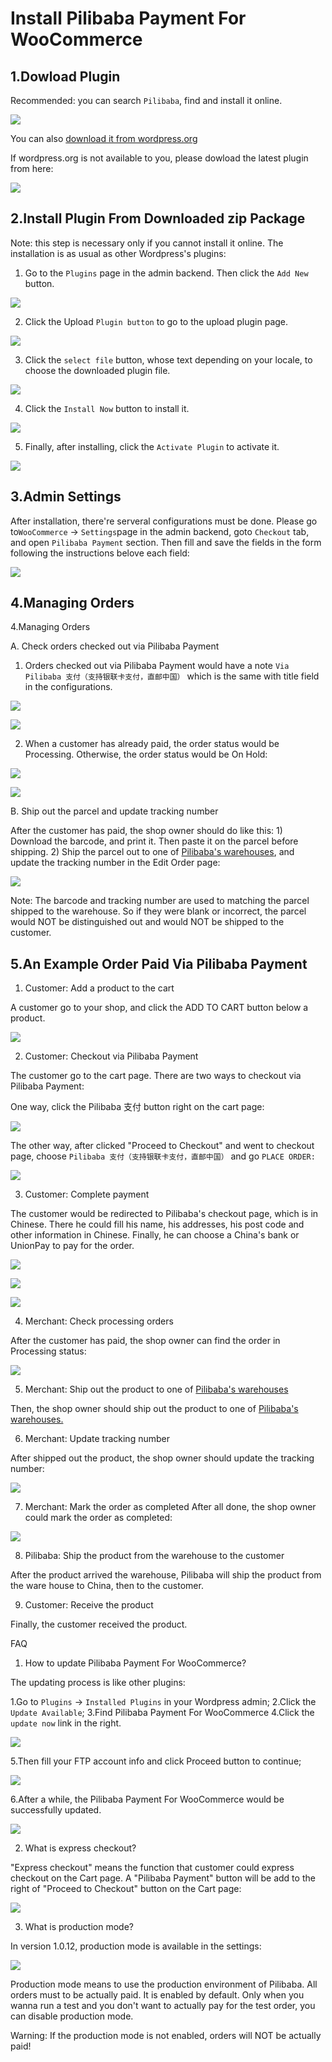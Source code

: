 # Install Pilibaba Payment For WooCommerce

## 1.Dowload Plugin

Recommended: you can search `Pilibaba`, find and install it online.

![](http://api.pilibaba.com/doc/media/14496505868327/14498064847980.jpg)

You can also [download it from wordpress.org](https://wordpress.org/plugins/pilibaba-payment-for-woocommerce/)

If wordpress.org is not available to you, please dowload the latest plugin from here:

[![](http://api.pilibaba.com/doc/media/logos/woocommerce.png)](http://api.pilibaba.com/product/downloads/pilibaba-payment-for-woocommerce-latest.zip)

## 2.Install Plugin From Downloaded zip Package

Note: this step is necessary only if you cannot install it online. The installation is as usual as other Wordpress's plugins:

1) Go to the `Plugins` page in the admin backend. Then click the `Add New` button.

![](http://api.pilibaba.com/doc/media/14496505868327/14497124725478.jpg)

2) Click the Upload `Plugin button` to go to the upload plugin page.

![](http://api.pilibaba.com/doc/media/14496505868327/14497126880943.jpg)

3) Click the `select file` button, whose text depending on your locale, to choose the downloaded plugin file.

![](http://api.pilibaba.com/doc/media/14496505868327/14497127440180.jpg)

4) Click the `Install Now` button to install it.

![](http://api.pilibaba.com/doc/media/14496505868327/14497128432506.jpg)

5) Finally, after installing, click the `Activate Plugin` to activate it.

![](http://api.pilibaba.com/doc/media/14496505868327/14497128514820.jpg)

## 3.Admin Settings
After installation, there're serveral configurations must be done. Please go to`WooCommerce` -> `Settings`page in the admin backend, goto `Checkout` tab, and open `Pilibaba Payment` section. Then fill and save the fields in the form following the instructions belove each field:

![](http://api.pilibaba.com/doc/media/14496505868327/14509371872419.jpg)

## 4.Managing Orders
4.Managing Orders

A. Check orders checked out via Pilibaba Payment

1) Orders checked out via Pilibaba Payment would have a note `Via Pilibaba 支付（支持银联卡支付，直邮中国）` which is the same with title field in the configurations.

![](http://api.pilibaba.com/doc/media/14496505868327/14497135558361.jpg)

![](http://api.pilibaba.com/doc/media/14496505868327/14497136091333.jpg)

2) When a customer has already paid, the order status would be Processing. Otherwise, the order status would be On Hold:

![](http://api.pilibaba.com/doc/media/14496505868327/14497141243640.jpg)

![](http://api.pilibaba.com/doc/media/14496505868327/14497138191869.jpg)

B. Ship out the parcel and update tracking number

After the customer has paid, the shop owner should do like this: 1) Download the barcode, and print it. Then paste it on the parcel before shipping. 2) Ship the parcel out to one of [Pilibaba's warehouses](http://en.pilibaba.com/addressList), and update the tracking number in the Edit Order page:

![](http://api.pilibaba.com/doc/media/14496505868327/14497457206929.jpg)

Note: The barcode and tracking number are used to matching the parcel shipped to the warehouse. So if they were blank or incorrect, the parcel would NOT be distinguished out and would NOT be shipped to the customer.

## 5.An Example Order Paid Via Pilibaba Payment

1) Customer: Add a product to the cart

A customer go to your shop, and click the ADD TO CART button below a product.

![](http://api.pilibaba.com/doc/media/14496505868327/14497147284288.jpg)

2) Customer: Checkout via Pilibaba Payment

The customer go to the cart page. There are two ways to checkout via Pilibaba Payment:

One way, click the Pilibaba 支付 button right on the cart page:

![](http://api.pilibaba.com/doc/media/14496505868327/14497148700102.jpg)

The other way, after clicked "Proceed to Checkout" and went to checkout page, choose `Pilibaba 支付（支持银联卡支付，直邮中国）` and go `PLACE ORDER:`

![](http://api.pilibaba.com/doc/media/14496505868327/14497149821422.jpg)

3) Customer: Complete payment

The customer would be redirected to Pilibaba's checkout page, which is in Chinese. There he could fill his name, his addresses, his post code and other information in Chinese. Finally, he can choose a China's bank or UnionPay to pay for the order.

![](http://api.pilibaba.com/doc/media/14496505868327/14497151389936.jpg)

![](http://api.pilibaba.com/doc/media/14496505868327/14497153190858.jpg)

![](http://api.pilibaba.com/doc/media/14496505868327/14497153299569.jpg)

4) Merchant: Check processing orders

After the customer has paid, the shop owner can find the order in Processing status:

![](http://api.pilibaba.com/doc/media/14496505868327/14509369453353.jpg)

5) Merchant: Ship out the product to one of [Pilibaba's warehouses](http://en.pilibaba.com/addressList)

Then, the shop owner should ship out the product to one of [Pilibaba's warehouses.](http://en.pilibaba.com/addressList)

6) Merchant: Update tracking number

After shipped out the product, the shop owner should update the tracking number:

![](http://api.pilibaba.com/doc/media/14496505868327/14497457206929.jpg)

7) Merchant: Mark the order as completed
After all done, the shop owner could mark the order as completed:

![](http://api.pilibaba.com/doc/media/14496505868327/14509368606221.jpg)

8) Pilibaba: Ship the product from the warehouse to the customer

After the product arrived the warehouse, Pilibaba will ship the product from the ware house to China, then to the customer.

9) Customer: Receive the product

Finally, the customer received the product.

FAQ

1) How to update Pilibaba Payment For WooCommerce?

The updating process is like other plugins:

1.Go to `Plugins` -> `Installed Plugins` in your Wordpress admin;
2.Click the `Update Available`;
3.Find Pilibaba Payment For WooCommerce
4.Click the `update now` link in the right.

![](http://api.pilibaba.com/doc/media/14496505868327/14509361484734.jpg)

5.Then fill your FTP account info and click Proceed button to continue;

![](http://api.pilibaba.com/doc/media/14496505868327/14509365170010.jpg)

6.After a while, the Pilibaba Payment For WooCommerce would be successfully updated.

![](http://api.pilibaba.com/doc/media/14496505868327/14509378000296.jpg)

2) What is express checkout?

"Express checkout" means the function that customer could express checkout on the Cart page. A "Pilibaba Payment" button will be add to the right of "Proceed to Checkout" button on the Cart page:

![](http://api.pilibaba.com/doc/media/14496505868327/14509372670824.jpg)

3) What is production mode?

In version 1.0.12, production mode is available in the settings:

![](http://api.pilibaba.com/doc/media/14496505868327/14510283971558.jpg)

Production mode  means to use the production environment of Pilibaba. All orders must to be actually paid. It is enabled by default. Only when you wanna run a test and you don't want to actually pay for the test order, you can disable production mode.

Warning: If the production mode is not enabled, orders will NOT be actually paid!
